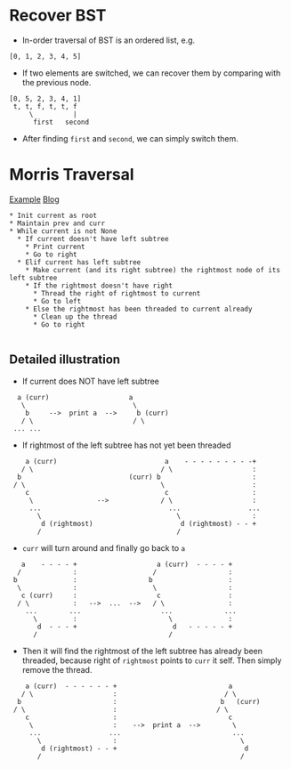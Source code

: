 # Recover BST

* In-order traversal of BST is an ordered list, e.g.

```
[0, 1, 2, 3, 4, 5]
```

* If two elements are switched, we can recover them by comparing
with the previous node.

```
[0, 5, 2, 3, 4, 1]
 t, t, f, t, t, f
     \          |
      first   second
```

* After finding `first` and `second`, we can simply switch them.

# Morris Traversal

[Example](http://stackoverflow.com/questions/5502916/explain-morris-inorder-tree-traversal-without-using-stacks-or-recursion)
[Blog](http://www.cnblogs.com/AnnieKim/archive/2013/06/15/morristraversal.html)

```
* Init current as root
* Maintain prev and curr
* While current is not None
  * If current doesn't have left subtree
    * Print current
    * Go to right
  * Elif current has left subtree
    * Make current (and its right subtree) the rightmost node of its left subtree
    * If the rightmost doesn't have right
      * Thread the right of rightmost to current 
      * Go to left
    * Else the rightmost has been threaded to current already
      * Clean up the thread
      * Go to right
  
```

## Detailed illustration

* If current does NOT have left subtree

```
  a (curr)                    a
   \                           \
    b     -->  print a  -->     b (curr)
   / \                         / \
 ... ... 
```

* If rightmost of the left subtree has not yet been threaded

```
    a (curr)                           a    - - - - - - - - -+
   / \                                / \                    :
  b                           (curr) b                       :
 / \                                  \                      :
    c                                  c                     :
     \                -->             / \                    :
     ...                                ...                 ...
       \                                  \                  :
        d (rightmost)                      d (rightmost) - - +
       /                                  /
```

* `curr` will turn around and finally go back to `a`

```
   a    - - - - +                    a (curr)  - - - - +
  /             :                   /                  :
 b              :                  b                   :
  \             :                   \                  :
   c (curr)     :                    c                 :
  / \           :   -->  ...  -->   / \                :
    ...        ...                    ...             ...
      \         :                       \              :
       d  - - - +                        d   - - - - - +
      /                                 /
```

* Then it will find the rightmost of the left subtree has already been threaded,
because right of `rightmost` points to `curr` it self. Then simply remove the thread.

```
    a (curr)  - - - - - - +                            a
   / \                    :                           / \
  b                       :                          b   (curr)
 / \                      :                         / \
    c                     :                            c
     \                    :    -->  print a  -->        \
     ...                 ...                            ...
       \                  :                               \
        d (rightmost) - - +                                d
       /                                                  /
```
